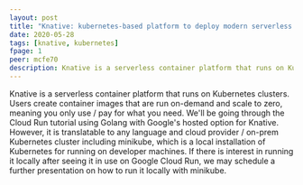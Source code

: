 ```yaml
---
layout: post
title: "Knative: kubernetes-based platform to deploy modern serverless workloads"
date: 2020-05-28
tags: [knative, kubernetes]
fpage: 1
peer: mcfe70
description: Knative is a serverless container platform that runs on Kubernetes clusters.
---
```

Knative is a serverless container platform that runs on Kubernetes clusters. Users create container images that are run on-demand and scale to zero, meaning you only use / pay for what you need. We'll be going through the Cloud Run tutorial using Golang with Google's hosted option for Knative. However, it is translatable to any language and cloud provider / on-prem Kubernetes cluster including minikube, which is a local installation of Kubernetes for running on developer machines. If there is interest in running it locally after seeing it in use on Google Cloud Run, we may schedule a further presentation on how to run it locally with minikube.
